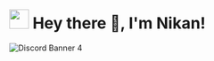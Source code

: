 <h1><img src="https://cdn.discordapp.com/emojis/900249317963624509.gif" width="35"/> Hey there 👋, I'm Nikan!</h1>

![Discord Banner 4](https://discordapp.com/api/guilds/757268973674037315/widget.png?style=banner4)



